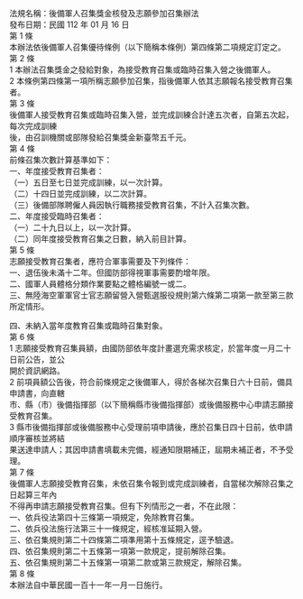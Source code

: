 法規名稱：後備軍人召集獎金核發及志願參加召集辦法  
發布日期：民國 112 年 01 月 16 日  
第 1 條  
本辦法依後備軍人召集優待條例（以下簡稱本條例）第四條第二項規定訂定之。  
第 2 條  
1 本辦法召集獎金之發給對象，為接受教育召集或臨時召集入營之後備軍人。  
2 本條例第四條第一項所稱志願參加召集，指後備軍人依其志願報名接受教育召集者。  
第 3 條  
後備軍人接受教育召集或臨時召集入營，並完成訓練合計達五次者，自第五次起，每次完成訓練  
後，由召訓機關或部隊發給召集獎金新臺幣五千元。  
第 4 條  
前條召集次數計算基準如下：  
一、年度接受教育召集者：  
（一）五日至七日並完成訓練，以一次計算。  
（二）十四日並完成訓練，以二次計算。  
（三）後備部隊聘僱人員因執行職務接受教育召集，不計入召集次數。  
二、年度接受臨時召集者：  
（一）二十九日以上，以一次計算。  
（二）同年度接受教育召集之日數，納入前目計算。  
第 5 條  
志願接受教育召集者，應符合軍事需要及下列條件：  
一、退伍後未滿十二年。但國防部得視軍事需要酌增年限。  
二、國軍人員體格分類作業要點之體格編號一或二。  
三、無陸海空軍軍官士官志願留營入營甄選服役規則第六條第二項第一款至第三款所定情形。  


四、未納入當年度教育召集或臨時召集對象。  
第 6 條  
1 志願接受教育召集員額，由國防部依年度計畫選充需求核定，於當年度一月二十日前公告，並公  
開於資訊網路。  
2 前項員額公告後，符合前條規定之後備軍人，得於各梯次召集日六十日前，備具申請書，向直轄  
市、縣（市）後備指揮部（以下簡稱縣市後備指揮部）或後備服務中心申請志願接受教育召集。  
3 縣市後備指揮部或後備服務中心受理前項申請後，應於召集日四十日前，依申請順序審核並將結  
果送達申請人；其因申請書填載未完備，經通知限期補正，屆期未補正者，不予受理。  
第 7 條  
後備軍人志願接受教育召集，未依召集令報到或完成訓練者，自當梯次解除召集之日起算三年內  
不得再申請志願接受教育召集。但有下列情形之一者，不在此限：  
一、依兵役法第四十三條第一項規定，免除教育召集。  
二、依兵役法施行法第三十一條規定，經核准延期入營。  
三、依召集規則第二十四條第二項準用第十五條規定，逕予驗退。  
四、依召集規則第二十五條第一項第一款規定，提前解除召集。  
五、依召集規則第二十五條第一項第二款或第三款規定，解除召集。  
第 8 條  
本辦法自中華民國一百十一年一月一日施行。  


